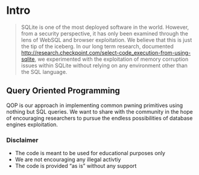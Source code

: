 # Intro

> SQLite is one of the most deployed software in the world. 
> However, from a security  perspective, it has only been examined through the lens of  WebSQL and browser exploitation. 
> We believe that this is just the tip of the iceberg. 
> In our long term research, documented http://research.checkpoint.com/select-code_execution-from-using-sqlite,
> we experimented with the exploitation of memory corruption issues 
> within SQLite without relying on any environment other than the SQL language.

## Query Oriented Programming
QOP is our approach in implementing common pwning primitives using nothing but SQL queries.
We want to share with the community in the hope of encouraging researchers to pursue the endless possibilities of database engines exploitation.

### Disclaimer

  - The code is meant to be used for educational purposes only
  - We are not encouraging any illegal activtiy
  - The code is provided “as is” without any support



